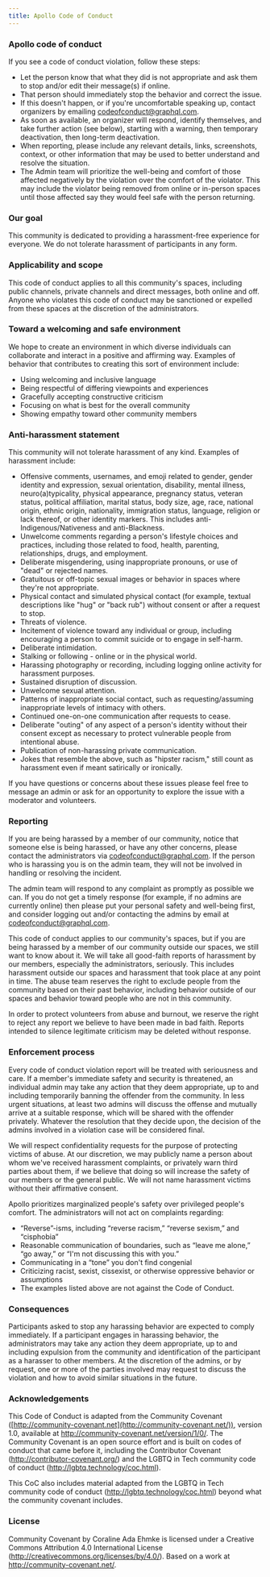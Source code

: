 ```yaml
---
title: Apollo Code of Conduct
---
```


### Apollo code of conduct

If you see a code of conduct violation, follow these steps:

- Let the person know that what they did is not appropriate and ask them to stop and/or edit their message(s) if online.
- That person should immediately stop the behavior and correct the issue.
- If this doesn't happen, or if you're uncomfortable speaking up, contact organizers by emailing [codeofconduct@graphql.com](mailto:codeofconduct@graphql.com).
- As soon as available, an organizer will respond, identify themselves, and take further action (see below), starting with a warning, then temporary deactivation, then long-term deactivation.
- When reporting, please include any relevant details, links, screenshots, context, or other information that may be used to better understand and resolve the situation.
- The Admin team will prioritize the well-being and comfort of those affected negatively by the violation over the comfort of the violator. This may include the violator being removed from online or in-person spaces until those affected say they would feel safe with the person returning.

### Our goal

This community is dedicated to providing a harassment-free experience for everyone. We do not tolerate harassment of participants in any form.

### Applicability and scope

This code of conduct applies to all this community's spaces, including public channels, private channels and direct messages, both online and off. Anyone who violates this code of conduct may be sanctioned or expelled from these spaces at the discretion of the administrators.

### Toward a welcoming and safe environment

We hope to create an environment in which diverse individuals can collaborate and interact in a positive and affirming way. Examples of behavior that contributes to creating this sort of environment include:

- Using welcoming and inclusive language
- Being respectful of differing viewpoints and experiences
- Gracefully accepting constructive criticism
- Focusing on what is best for the overall community
- Showing empathy toward other community members

### Anti-harassment statement

This community will not tolerate harassment of any kind. Examples of harassment include:

- Offensive comments, usernames, and emoji related to gender, gender identity and expression, sexual orientation, disability, mental illness, neuro(a)typicality, physical appearance, pregnancy status, veteran status, political affiliation, marital status, body size, age, race, national origin, ethnic origin, nationality, immigration status, language, religion or lack thereof, or other identity markers. This includes anti-Indigenous/Nativeness and anti-Blackness.
- Unwelcome comments regarding a person's lifestyle choices and practices, including those related to food, health, parenting, relationships, drugs, and employment.
- Deliberate misgendering, using inappropriate pronouns, or use of "dead" or rejected names.
- Gratuitous or off-topic sexual images or behavior in spaces where they're not appropriate.
- Physical contact and simulated physical contact (for example, textual descriptions like "hug" or "back rub") without consent or after a request to stop.
- Threats of violence.
- Incitement of violence toward any individual or group, including encouraging a person to commit suicide or to engage in self-harm.
- Deliberate intimidation.
- Stalking or following - online or in the physical world.
- Harassing photography or recording, including logging online activity for harassment purposes.
- Sustained disruption of discussion.
- Unwelcome sexual attention.
- Patterns of inappropriate social contact, such as requesting/assuming inappropriate levels of intimacy with others.
- Continued one-on-one communication after requests to cease.
- Deliberate "outing" of any aspect of a person's identity without their consent except as necessary to protect vulnerable people from intentional abuse.
- Publication of non-harassing private communication.
- Jokes that resemble the above, such as "hipster racism," still count as harassment even if meant satirically or ironically.

If you have questions or concerns about these issues please feel free to message an admin or ask for an opportunity to explore the issue with a moderator and volunteers.

### Reporting

If you are being harassed by a member of our community, notice that someone else is being harassed, or have any other concerns, please contact the administrators via [codeofconduct@graphql.com](mailto:codeofconduct@graphql.com). If the person who is harassing you is on the admin team, they will not be involved in handling or resolving the incident.

The admin team will respond to any complaint as promptly as possible we can. If you do not get a timely response (for example, if no admins are currently online) then please put your personal safety and well-being first, and consider logging out and/or contacting the admins by email at [codeofconduct@graphql.com](mailto:codeofconduct@graphql.com).

This code of conduct applies to our community's spaces, but if you are being harassed by a member of our community outside our spaces, we still want to know about it. We will take all good-faith reports of harassment by our members, especially the administrators, seriously. This includes harassment outside our spaces and harassment that took place at any point in time. The abuse team reserves the right to exclude people from the community based on their past behavior, including behavior outside of our spaces and behavior toward people who are not in this community.

In order to protect volunteers from abuse and burnout, we reserve the right to reject any report we believe to have been made in bad faith. Reports intended to silence legitimate criticism may be deleted without response.

### Enforcement process

Every code of conduct violation report will be treated with seriousness and care. If a member's immediate safety and security is threatened, an individual admin may take any action that they deem appropriate, up to and including temporarily banning the offender from the community. In less urgent situations, at least two admins will discuss the offense and mutually arrive at a suitable response, which will be shared with the offender privately. Whatever the resolution that they decide upon, the decision of the admins involved in a violation case will be considered final.

We will respect confidentiality requests for the purpose of protecting victims of abuse. At our discretion, we may publicly name a person about whom we've received harassment complaints, or privately warn third parties about them, if we believe that doing so will increase the safety of our members or the general public. We will not name harassment victims without their affirmative consent.

Apollo prioritizes marginalized people's safety over privileged people's comfort. The administrators will not act on complaints regarding:

- “Reverse”-isms, including “reverse racism,” “reverse sexism,” and “cisphobia”
- Reasonable communication of boundaries, such as “leave me alone,” “go away,” or “I'm not discussing this with you.”
- Communicating in a “tone” you don't find congenial
- Criticizing racist, sexist, cissexist, or otherwise oppressive behavior or assumptions
- The examples listed above are not against the Code of Conduct.

### Consequences

Participants asked to stop any harassing behavior are expected to comply immediately. If a participant engages in harassing behavior, the administrators may take any action they deem appropriate, up to and including expulsion from the community and identification of the participant as a harasser to other members. At the discretion of the admins, or by request, one or more of the parties involved may request to discuss the violation and how to avoid similar situations in the future.

### Acknowledgements

This Code of Conduct is adapted from the Community Covenant ([http://community-covenant.net](http://community-covenant.net/)), version 1.0, available at http://community-covenant.net/version/1/0/. The Community Covenant is an open source effort and is built on codes of conduct that came before it, including the Contributor Covenant (http://contributor-covenant.org/) and the LGBTQ in Tech community code of conduct (http://lgbtq.technology/coc.html).

This CoC also includes material adapted from the LGBTQ in Tech community code of conduct (http://lgbtq.technology/coc.html) beyond what the community covenant includes.

### License

<!-- vale Vale.Spelling = NO -->

Community Covenant by Coraline Ada Ehmke is licensed under a Creative Commons Attribution 4.0 International License (http://creativecommons.org/licenses/by/4.0/). Based on a work at http://community-covenant.net/.

<!-- vale Vale.Spelling = YES -->
